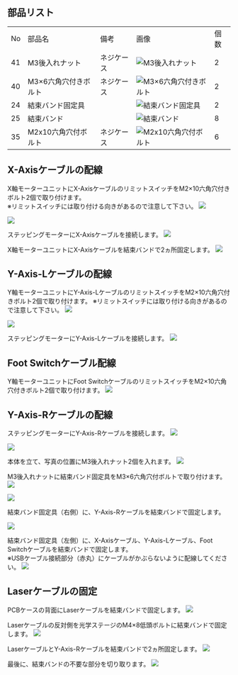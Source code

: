 ## 部品リスト
<table class="packing-list">
<tbody>
<tr>
<td>No</td>
<td>部品名</td>
<td>備考</td>
<td class="packing-img">画像</td>
<td>個数</td>
</tr>
<tr>
<td>41</td>
<td>M3後入れナット</td>
<td>ネジケース</td>
<td><img src="./images/07/p7-1.jpg" alt="M3後入れナット"></td>
<td>2</td>
</tr>
<tr>
<td>40</td>
<td>M3&times;6六角穴付きボルト</td>
<td>ネジケース</td>
<td><img src="./images/07/p7-2.jpg" alt="M3&times;6六角穴付きボルト"></td>
<td>2</td>
</tr>
<tr>
<td>24</td>
<td>結束バンド固定具</td>
<td></td>
<td><img src="./images/07/p7-3.jpg" alt="結束バンド固定具"></td>
<td>2</td>
</tr>
<tr>
<td>25</td>
<td>結束バンド</td>
<td></td>
<td><img src="./images/07/p7-4.jpg" alt="結束バンド"></td>
<td>8</td>
</tr>
<tr>
<td>35</td>
<td>M2x10六角穴付ボルト</td>
<td>ネジケース</td>
<td><img src="./images/07/p7-5.jpg" alt="M2x10六角穴付ボルト"></td>
<td>6</td>
</tr>
</tbody>
</table>

## X-Axisケーブルの配線
X軸モーターユニットにX-AxisケーブルのリミットスイッチをM2&times;10六角穴付きボルト2個で取り付けます。  
※リミットスイッチには取り付ける向きがあるので注意して下さい。
<img src="./images/07/mini-300mm_07_19.jpg">

<img src="./images/07/mini-300mm_07_20.jpg">

ステッピングモーターにX-Axisケーブルを接続します。
<img src="./images/07/mini-300mm_07_03.jpg">

X軸モーターユニットにX-Axisケーブルを結束バンドで2ヵ所固定します。
<img src="./images/07/mini-300mm_07_04.jpg">

## Y-Axis-Lケーブルの配線
Y軸モーターユニットにY-Axis-LケーブルのリミットスイッチをM2&times;10六角穴付きボルト2個で取り付けます。
※リミットスイッチには取り付ける向きがあるので注意して下さい。
<img src="./images/07/mini-300mm_07_21.jpg">

<img src="./images/07/mini-300mm_07_30.jpg">

ステッピングモーターにY-Axis-Lケーブルを接続します。
<img src="./images/07/mini-300mm_07_31.jpg">

## Foot Switchケーブル配線
Y軸モーターユニットにFoot SwitchケーブルのリミットスイッチをM2&times;10六角穴付きボルト2個で取り付けます。
<img src="./images/07/mini-300mm_07_32.jpg">

## Y-Axis-Rケーブルの配線
ステッピングモーターにY-Axis-Rケーブルを接続します。
<img src="./images/07/mini-300mm_07_29.jpg">

<img src="./images/07/mini-300mm_07_09.jpg">

本体を立て、写真の位置にM3後入れナット2個を入れます。
<img src="./images/07/mini-300mm_07_22.jpg">

M3後入れナットに結束バンド固定具をM3&times;6六角穴付ボルトで取り付けます。
<img src="./images/07/mini-300mm_07_23.jpg">

<img src="./images/07/mini-300mm_07_24.jpg">

結束バンド固定具（右側）に、Y-Axis-Rケーブルを結束バンドで固定します。

<img src="./images/07/mini-300mm_07_25.jpg">

結束バンド固定具（左側）に、X-Axisケーブル、Y-Axis-Lケーブル、Foot Switchケーブルを結束バンドで固定します。  
※USBケーブル接続部分（赤丸）にケーブルがかぶらないように配線してください。
<img src="./images/07/mini-300mm_07_26.jpg">

## Laserケーブルの固定
PCBケースの背面にLaserケーブルを結束バンドで固定します。
<img src="./images/07/mini-300mm_07_16.jpg">

Laserケーブルの反対側を光学ステージのM4&times;8低頭ボルトに結束バンドで固定します。
<img src="./images/07/mini-300mm_07_17.jpg">

LaserケーブルとY-Axis-Rケーブルを結束バンドで2ヵ所固定します。
<img src="./images/07/mini-300mm_07_18.jpg">

最後に、結束バンドの不要な部分を切り取ります。
<img src="./images/07/mini-300mm_07_28.jpg">
